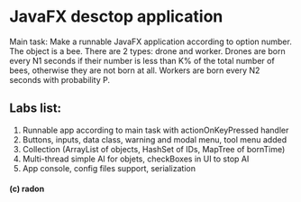 # JavaFX desctop application

Main task: Make a runnable JavaFX application according to option number. 
The object is a bee. There are 2 types: drone and worker. 
Drones are born every N1 seconds if their number is less than K% of the total number of bees, otherwise they are not born at all. 
Workers are born every N2 seconds with probability P.

## Labs list: 
1) Runnable app according to main task with actionOnKeyPressed handler
2) Buttons, inputs, data class, warning and modal menu, tool menu added 
3) Collection (ArrayList of objects, HashSet of IDs, MapTree of bornTime)
4) Multi-thread simple AI for objets, checkBoxes in UI to stop AI
5) App console, config files support, serialization

#### (с) radon

